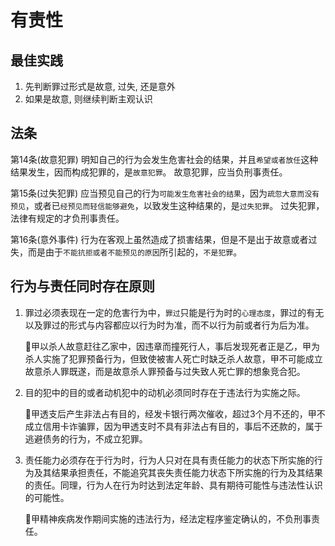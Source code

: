 # 有责性

## 最佳实践


1. 先判断罪过形式是故意, 过失, 还是意外
2. 如果是故意, 则继续判断主观认识


## 法条
第14条(故意犯罪) 明知自己的行为会发生危害社会的结果，并且`希望或者放任`这种结果发生，因而构成犯罪的，是`故意犯罪`。
故意犯罪，应当负刑事责任。

第15条(过失犯罪) 应当预见自己的行为`可能发生危害社会的结果`，因为`疏忽大意而没有预见`，或者已`经预见而轻信能够避免`，以致发生这种结果的，是`过失犯罪`。
过失犯罪，法律有规定的才负刑事责任。

第16条(意外事件) 行为在客观上虽然造成了损害结果，但是不是出于故意或者过失，而是由于`不能抗拒或者不能预见的原因`所引起的，`不是犯罪`。



## 行为与责任同时存在原则

1. 罪过必须表现在一定的危害行为中，`罪过`只能是行为时的`心理态度`，罪过的有无以及罪过的形式与内容都应以行为时为准，而不以行为前或者行为后为准。
    
    🍐甲以杀人故意赶往乙家中，因违章而撞死行人，事后发现死者正是乙，甲为杀人实施了犯罪预备行为，但致使被害人死亡时缺乏杀人故意，甲不可能成立故意杀人罪既遂，而是故意杀人罪预备与过失致人死亡罪的想象竞合犯。

2. 目的犯中的目的或者动机犯中的动机必须同时存在于违法行为实施之际。
    
    🍐甲透支后产生非法占有目的，经发卡银行两次催收，超过3个月不还的，甲不成立信用卡诈骗罪，因为甲透支时不具有非法占有目的，事后不还款的，属于逃避债务的行为，不成立犯罪。

3. 责任能力必须存在于行为时，行为人只对在具有责任能力的状态下所实施的行为及其结果承担责任，不能追究其丧失责任能力状态下所实施的行为及其结果的责任。同理，行为人在行为时达到法定年龄、具有期待可能性与违法性认识的可能性。

    🍐甲精神疾病发作期间实施的违法行为，经法定程序鉴定确认的，不负刑事责任。







